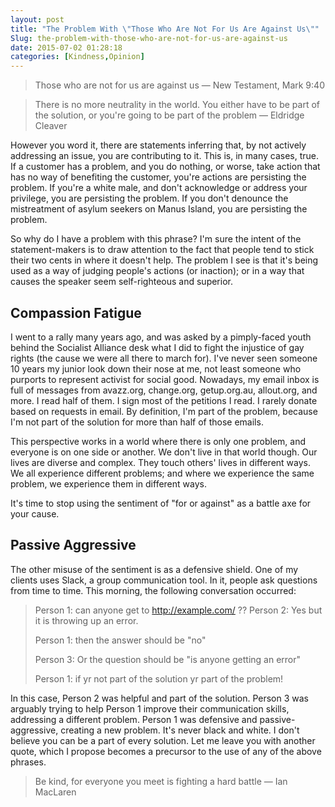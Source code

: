 ```yaml
---
layout: post
title: "The Problem With \"Those Who Are Not For Us Are Against Us\""
Slug: the-problem-with-those-who-are-not-for-us-are-against-us
date: 2015-07-02 01:28:18
categories: [Kindness,Opinion]
---
```

> Those who are not for us are against us — New Testament, Mark 9:40

> There is no more neutrality in the world. You either have to be part of the solution, or you're going to be part of the problem — Eldridge Cleaver

However you word it, there are statements inferring that, by not actively addressing an issue, you are contributing to it. This is, in many cases, true. If a customer has a problem, and you do nothing, or worse, take action that has no way of benefiting the customer, you're actions are persisting the problem. If you're a white male, and don't acknowledge or address your privilege, you are persisting the problem. If you don't denounce the mistreatment of asylum seekers on Manus Island, you are persisting the problem.

So why do I have a problem with this phrase? I'm sure the intent of the statement-makers is to draw attention to the fact that people tend to stick their two cents in where it doesn't help. The problem I see is that it's being used as a way of judging people's actions (or inaction); or in a way that causes the speaker seem self-righteous and superior.

## Compassion Fatigue

I went to a rally many years ago, and was asked by a pimply-faced youth behind the Socialist Alliance desk what I did to fight the injustice of gay rights (the cause we were all there to march for). I've never seen someone 10 years my junior look down their nose at me, not least someone who purports to represent activist for social good. Nowadays, my email inbox is full of messages from avazz.org, change.org, getup.org.au, allout.org, and more. I read half of them. I sign most of the petitions I read. I rarely donate based on requests in email. By definition, I'm part of the problem, because I'm not part of the solution for more than half of those emails.

This perspective works in a world where there is only one problem, and everyone is on one side or another. We don't live in that world though. Our lives are diverse and complex. They touch others' lives in different ways. We all experience different problems; and where we experience the same problem, we experience them in different ways.

It's time to stop using the sentiment of "for or against" as a battle axe for your cause.

## Passive Aggressive

The other misuse of the sentiment is as a defensive shield. One of my clients uses Slack, a group communication tool. In it, people ask questions from time to time. This morning, the following conversation occurred:

>Person 1: can anyone get to http://example.com/ ?? Person 2: Yes but it is throwing up an error.
> 
> Person 1: then the answer should be "no"
> 
> Person 3: Or the question should be "is anyone getting an error"
> 
> Person 1: if yr not part of the solution yr part of the problem!

In this case, Person 2 was helpful and part of the solution. Person 3 was arguably trying to help Person 1 improve their communication skills, addressing a different problem. Person 1 was defensive and passive-aggressive, creating a new problem. It's never black and white. I don't believe you can be a part of every solution. Let me leave you with another quote, which I propose becomes a precursor to the use of any of the above phrases.

> Be kind, for everyone you meet is fighting a hard battle — Ian MacLaren
